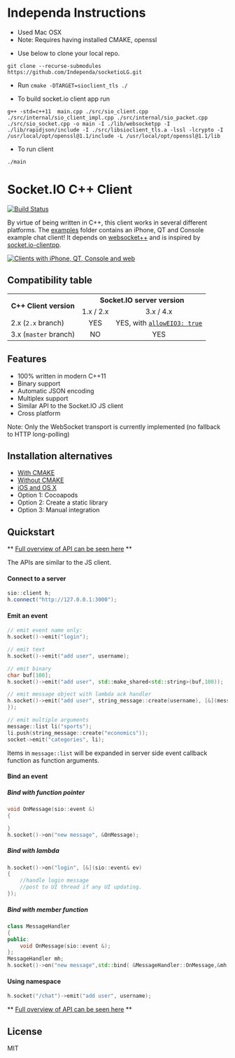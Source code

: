 # Independa Instructions
* Used Mac OSX
* Note: Requires having installed CMAKE, openssl

- Use below to clone your local repo.
```
git clone --recurse-submodules https://github.com/Independa/socketioLG.git
```
- Run 
```cmake -DTARGET=sioclient_tls ./```

- To build socket.io client app run
```
g++ -std=c++11  main.cpp ./src/sio_client.cpp ./src/internal/sio_client_impl.cpp ./src/internal/sio_packet.cpp ./src/sio_socket.cpp -o main -I ./lib/websocketpp -I ./lib/rapidjson/include -I ./src/libsioclient_tls.a -lssl -lcrypto -I /usr/local/opt/openssl@1.1/include -L /usr/local/opt/openssl@1.1/lib
```
- To run client
```
./main
```

# Socket.IO C++ Client

[![Build Status](https://github.com/socketio/socket.io-client-cpp/workflows/CI/badge.svg)](https://github.com/socketio/socket.io-client-cpp/actions)

By virtue of being written in C++, this client works in several different platforms. The [examples](https://github.com/socketio/socket.io-client-cpp/tree/master/examples) folder contains an iPhone, QT and Console example chat client! It depends on [websocket++](https://github.com/zaphoyd/websocketpp) and is inspired by [socket.io-clientpp](https://github.com/ebshimizu/socket.io-clientpp).

[![Clients with iPhone, QT, Console and web](https://cldup.com/ukvVVZmvYV.png)](https://github.com/socketio/socket.io-client-cpp/tree/master/examples)

## Compatibility table

<table>
  <tr>
    <th rowspan="2">C++ Client version</th>
    <th colspan="2">Socket.IO server version</th>
  </tr>
  <tr>
    <td align="center">1.x / 2.x</td>
    <td align="center">3.x / 4.x</td>
  </tr>
  <tr>
    <td>2.x (<code>2.x</code> branch)</td>
    <td align="center">YES</td>
    <td align="center">YES, with <code><a href="https://socket.io/docs/v4/server-initialization/#allowEIO3">allowEIO3: true</a></code></td>
  </tr>
  <tr>
    <td>3.x (<code>master</code> branch)</td>
    <td align="center">NO</td>
    <td align="center">YES</td>
  </tr>
</table>

## Features

- 100% written in modern C++11
- Binary support
- Automatic JSON encoding
- Multiplex support
- Similar API to the Socket.IO JS client
- Cross platform

Note: Only the WebSocket transport is currently implemented (no fallback to HTTP long-polling)

## Installation alternatives

* [With CMAKE](./INSTALL.md#with-cmake)
* [Without CMAKE](./INSTALL.md#without-cmake)
* [iOS and OS X](./INSTALL_IOS.md)
 * Option 1: Cocoapods
 * Option 2: Create a static library
 * Option 3: Manual integration


## Quickstart

** [Full overview of API can be seen here](./API.md) **


The APIs are similar to the JS client.

#### Connect to a server
```C++
sio::client h;
h.connect("http://127.0.0.1:3000");
```

#### Emit an event

```C++
// emit event name only:
h.socket()->emit("login");

// emit text
h.socket()->emit("add user", username);

// emit binary
char buf[100];
h.socket()->emit("add user", std::make_shared<std::string>(buf,100));

// emit message object with lambda ack handler
h.socket()->emit("add user", string_message::create(username), [&](message::list const& msg) {
});

// emit multiple arguments
message::list li("sports");
li.push(string_message::create("economics"));
socket->emit("categories", li);
```
Items in `message::list` will be expanded in server side event callback function as function arguments.

#### Bind an event

##### Bind with function pointer
```C++
void OnMessage(sio::event &)
{

}
h.socket()->on("new message", &OnMessage);
```

##### Bind with lambda
```C++
h.socket()->on("login", [&](sio::event& ev)
{
    //handle login message
    //post to UI thread if any UI updating.
});
```

##### Bind with member function
```C++
class MessageHandler
{
public:
    void OnMessage(sio::event &);
};
MessageHandler mh;
h.socket()->on("new message",std::bind( &MessageHandler::OnMessage,&mh,std::placeholders::_1));
```

#### Using namespace
```C++
h.socket("/chat")->emit("add user", username);
```
** [Full overview of API can be seen here](./API.md) **

## License

MIT
